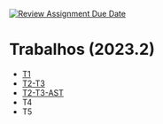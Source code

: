 [![Review Assignment Due Date](https://classroom.github.com/assets/deadline-readme-button-24ddc0f5d75046c5622901739e7c5dd533143b0c8e959d652212380cedb1ea36.svg)](https://classroom.github.com/a/_6oTGahu)
# Trabalhos (2023.2)

- [T1](./T1)
- [T2-T3](./T2-T3)
- [T2-T3-AST](./T2-T3-AST)
- T4
- T5

